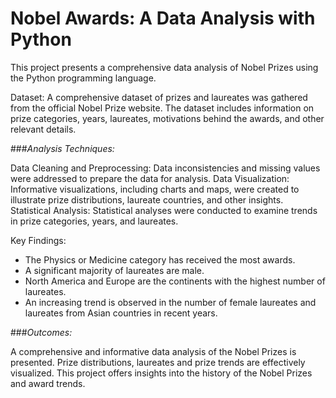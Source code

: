 # Nobel Awards: A Data Analysis with Python
This project presents a comprehensive data analysis of Nobel Prizes using the Python programming language.

Dataset:
A comprehensive dataset of prizes and laureates was gathered from the official Nobel Prize website.
The dataset includes information on prize categories, years, laureates, motivations behind the awards, and other relevant details.

###*Analysis Techniques:*

Data Cleaning and Preprocessing: Data inconsistencies and missing values were addressed to prepare the data for analysis.
Data Visualization: Informative visualizations, including charts and maps, were created to illustrate prize distributions, laureate countries, and other insights.
Statistical Analysis: Statistical analyses were conducted to examine trends in prize categories, years, and laureates.

Key Findings:
* The Physics or Medicine category has received the most awards.
* A significant majority of laureates are male.
* North America and Europe are the continents with the highest number of laureates.
* An increasing trend is observed in the number of female laureates and laureates from Asian countries in recent years.

###*Outcomes:*

A comprehensive and informative data analysis of the Nobel Prizes is presented. Prize distributions, laureates and prize trends are effectively visualized. This project offers insights into the history of the Nobel Prizes and award trends.


